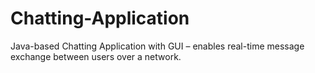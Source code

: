 # Chatting-Application
 Java-based Chatting Application with GUI – enables real-time message exchange between users over a network.
